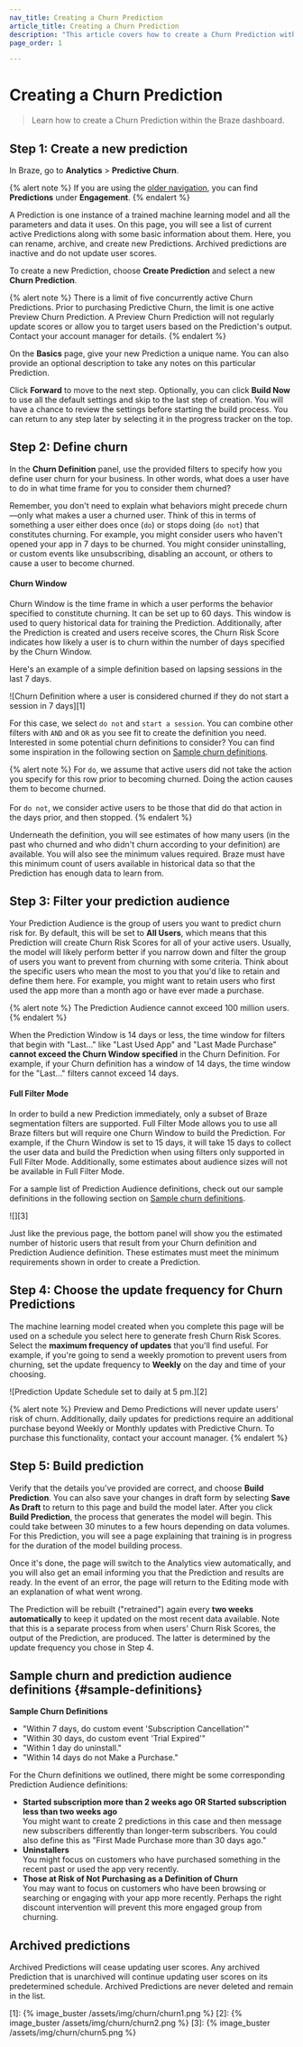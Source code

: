 ```yaml
---
nav_title: Creating a Churn Prediction
article_title: Creating a Churn Prediction
description: "This article covers how to create a Churn Prediction within the Braze dashboard"
page_order: 1

---
```


# Creating a Churn Prediction

> Learn how to create a Churn Prediction within the Braze dashboard.

## Step 1: Create a new prediction

In Braze, go to **Analytics** > **Predictive Churn**.

{% alert note %}
If you are using the [older navigation]({{site.baseurl}}/navigation), you can find **Predictions** under **Engagement**.
{% endalert %}

A Prediction is one instance of a trained machine learning model and all the parameters and data it uses. On this page, you will see a list of current active Predictions along with some basic information about them. Here, you can rename, archive, and create new Predictions. Archived predictions are inactive and do not update user scores. 

To create a new Prediction, choose **Create Prediction** and select a new **Churn Prediction**.

{% alert note %}
There is a limit of five concurrently active Churn Predictions. Prior to purchasing Predictive Churn, the limit is one active Preview Churn Prediction. A Preview Churn Prediction will not regularly update scores or allow you to target users based on the Prediction's output. Contact your account manager for details.
{% endalert %}

On the **Basics** page, give your new Prediction a unique name. You can also provide an optional description to take any notes on this particular Prediction.

Click **Forward** to move to the next step. Optionally, you can click **Build Now** to use all the default settings and skip to the last step of creation. You will have a chance to review the settings before starting the build process. You can return to any step later by selecting it in the progress tracker on the top.

## Step 2: Define churn

In the **Churn Definition** panel, use the provided filters to specify how you define user churn for your business. In other words, what does a user have to do in what time frame for you to consider them churned?

Remember, you don't need to explain what behaviors might precede churn—only what makes a user a churned user. Think of this in terms of something a user either does once (`do`) or stops doing (`do not`) that constitutes churning. For example, you might consider users who haven't opened your app in 7 days to be churned. You might consider uninstalling, or custom events like unsubscribing, disabling an account, or others to cause a user to become churned. 

#### Churn Window

Churn Window is the time frame in which a user performs the behavior specified to constitute churning. It can be set up to 60 days. This window is used to query historical data for training the Prediction. Additionally, after the Prediction is created and users receive scores, the Churn Risk Score indicates how likely a user is to churn within the number of days specified by the Churn Window. 

Here's an example of a simple definition based on lapsing sessions in the last 7 days.

![Churn Definition where a user is considered churned if they do not start a session in 7 days][1]

For this case, we select `do not` and `start a session`. You can combine other filters with `AND` and `OR` as you see fit to create the definition you need. Interested in some potential churn definitions to consider? You can find some inspiration in the following section on [Sample churn definitions](#sample-definitions).

{% alert note %}
For `do`, we assume that active users did not take the action you specify for this row prior to becoming churned. Doing the action causes them to become churned. <br><br>For `do not`, we consider active users to be those that did do that action in the days prior, and then stopped.
{% endalert %}

Underneath the definition, you will see estimates of how many users (in the past who churned and who didn't churn according to your definition) are available. You will also see the minimum values required. Braze must have this minimum count of users available in historical data so that the Prediction has enough data to learn from.

## Step 3: Filter your prediction audience

Your Prediction Audience is the group of users you want to predict churn risk for. By default, this will be set to **All Users**, which means that this Prediction will create Churn Risk Scores for all of your active users. Usually, the model will likely perform better if you narrow down and filter the group of users you want to prevent from churning with some criteria. Think about the specific users who mean the most to you that you'd like to retain and define them here. For example, you might want to retain users who first used the app more than a month ago or have ever made a purchase.

{% alert note %}
The Prediction Audience cannot exceed 100 million users.
{% endalert %}

When the Prediction Window is 14 days or less, the time window for filters that begin with "Last..." like "Last Used App" and "Last Made Purchase" **cannot exceed the Churn Window specified** in the Churn Definition. For example, if your Churn definition has a window of 14 days, the time window for the "Last..." filters cannot exceed 14 days.

#### Full Filter Mode

In order to build a new Prediction immediately, only a subset of Braze segmentation filters are supported. Full Filter Mode allows you to use all Braze filters but will require one Churn Window to build the Prediction. For example, if the Churn Window is set to 15 days, it will take 15 days to collect the user data and build the Prediction when using filters only supported in Full Filter Mode. Additionally, some estimates about audience sizes will not be available in Full Filter Mode.

For a sample list of Prediction Audience definitions, check out our sample definitions in the following section on [Sample churn definitions](#sample-definitions).

![][3]

Just like the previous page, the bottom panel will show you the estimated number of historic users that result from your Churn definition and Prediction Audience definition. These estimates must meet the minimum requirements shown in order to create a Prediction.

## Step 4: Choose the update frequency for Churn Predictions

The machine learning model created when you complete this page will be used on a schedule you select here to generate fresh Churn Risk Scores. Select the **maximum frequency of updates** that you'll find useful. For example, if you're going to send a weekly promotion to prevent users from churning, set the update frequency to **Weekly** on the day and time of your choosing. 

![Prediction Update Schedule set to daily at 5 pm.][2]

{% alert note %}
Preview and Demo Predictions will never update users' risk of churn. Additionally, daily updates for predictions require an additional purchase beyond Weekly or Monthly updates with Predictive Churn. To purchase this functionality, contact your account manager. 
{% endalert %}

## Step 5: Build prediction

Verify that the details you've provided are correct, and choose **Build Prediction**. You can also save your changes in draft form by selecting **Save As Draft** to return to this page and build the model later. After you click **Build Prediction**, the process that generates the model will begin. This could take between 30 minutes to a few hours depending on data volumes. For this Prediction, you will see a page explaining that training is in progress for the duration of the model building process.

Once it's done, the page will switch to the Analytics view automatically, and you will also get an email informing you that the Prediction and results are ready. In the event of an error, the page will return to the Editing mode with an explanation of what went wrong.

The Prediction will be rebuilt ("retrained") again every **two weeks automatically** to keep it updated on the most recent data available. Note that this is a separate process from when users' Churn Risk Scores, the output of the Prediction, are produced. The latter is determined by the update frequency you chose in Step 4.

## Sample churn and prediction audience definitions {#sample-definitions}

**Sample Churn Definitions**<br>
- "Within 7 days, do custom event 'Subscription Cancellation'"<br>
- "Within 30 days, do custom event 'Trial Expired'"<br>
- "Within 1 day do uninstall." <br>
- "Within 14 days do not Make a Purchase." <br>

For the Churn definitions we outlined, there might be some corresponding Prediction Audience definitions:<br>
- **Started subscription more than 2 weeks ago OR Started subscription less than two weeks ago**<br>You might want to create 2 predictions in this case and then message new subscribers differently than longer-term subscribers. You could also define this as "First Made Purchase more than 30 days ago."<br>
- **Uninstallers**<br>You might focus on customers who have purchased something in the recent past or used the app very recently.<br>
- **Those at Risk of Not Purchasing as a Definition of Churn**<br>You may want to focus on customers who have been browsing or searching or engaging with your app more recently. Perhaps the right discount intervention will prevent this more engaged group from churning.

## Archived predictions

Archived Predictions will cease updating user scores. Any archived Prediction that is unarchived will continue updating user scores on its predetermined schedule. Archived Predictions are never deleted and remain in the list.

[1]: {% image_buster /assets/img/churn/churn1.png %}
[2]: {% image_buster /assets/img/churn/churn2.png %}
[3]: {% image_buster /assets/img/churn/churn5.png %}

